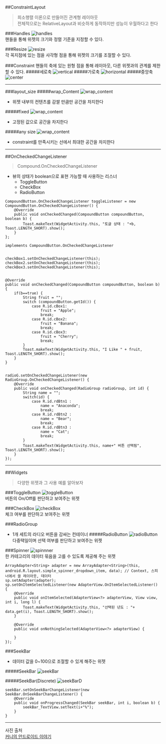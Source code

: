 ##ConstraintLayout
>희소행렬 이론으로 만들어진 관계형 레이아웃  
>전체적으로는 RelativeLayout과 비슷하게 동작하지만 성능이 우월하다고 한다

###Handles
![handles](https://github.com/Ekutz/Fast_Campus_JS/blob/master/170125/imgs/handles.png?raw=true)  
핸들을 통해 위젯의 크기와 정렬 기준을 지정할 수 있다.

###Resize
![resize](https://github.com/Ekutz/Fast_Campus_JS/blob/master/170125/imgs/resize_handle.gif?raw=true)  
각 꼭지점에 있는 점을 사각형 점을 통해 위젯의 크기를 조절할 수 있다.

###Constraint
핸들의 축에 있는 원형 점을 통해 레이아웃, 다른 위젯과의 관계를 제한할 수 있다.
#####세로축
![vertical](https://github.com/Ekutz/Fast_Campus_JS/blob/master/170125/imgs/constraint_handle_vertical.gif?raw=true)
#####가로축
![horizontal](https://github.com/Ekutz/Fast_Campus_JS/blob/master/170125/imgs/constraint_handle_horizontal.gif?raw=true)
#####중앙축
![center](https://github.com/Ekutz/Fast_Campus_JS/blob/master/170125/imgs/constraint_handle_center.gif?raw=true)

---

###layout_size
#####wrap_Content
![wrap_content](https://github.com/Ekutz/Fast_Campus_JS/blob/master/170125/imgs/size_wrap_content.png?raw=true)
- 위젯 내부의 컨텐츠를 감쌀 만큼만 공간을 차지한다

#####fixed
![wrap_content](https://github.com/Ekutz/Fast_Campus_JS/blob/master/170125/imgs/size_fixed.png?raw=true)
- 고정된 값으로 공간을 차지한다

#####any size
![wrap_content](https://github.com/Ekutz/Fast_Campus_JS/blob/master/170125/imgs/size_any_size.png?raw=true)
- constraint를 만족시키는 선에서 최대한 공간을 차지한다

---

##OnCheckedChangeListener
> Compound.OnCheckedChangeListener

- 뷰의 상태가 boolean으로 표현 가능할 때 사용하는 리스너
	- ToggleButton
	- CheckBox
	- RadioButton

```
CompoundButton.OnCheckedChangeListener toggleListener = new CompoundButton.OnCheckedChangeListener() {
    @Override
    public void onCheckedChanged(CompoundButton compoundButton, boolean b) {
        Toast.makeText(WidgetActivity.this, "토글 상태 : "+b, Toast.LENGTH_SHORT).show();
    }
};
```
```
implements CompoundButton.OnCheckedChangeListener


checkBox1.setOnCheckedChangeListener(this);
checkBox2.setOnCheckedChangeListener(this);
checkBox3.setOnCheckedChangeListener(this);


@Override
public void onCheckedChanged(CompoundButton compoundButton, boolean b) {
    if(b==true) {
        String fruit = "";
        switch (compoundButton.getId()) {
            case R.id.cBox1:
                fruit = "Apple";
                break;
            case R.id.cBox2:
                fruit = "Banana";
                break;
            case R.id.cBox3:
                fruit = "Cherry";
                break;
        }
        Toast.makeText(WidgetActivity.this, "I Like " + fruit, Toast.LENGTH_SHORT).show();
    }
}


```
```
radioG.setOnCheckedChangeListener(new RadioGroup.OnCheckedChangeListener() {
    @Override
    public void onCheckedChanged(RadioGroup radioGroup, int id) {
        String name = "";
        switch(id) {
            case R.id.rdBtn1 :
                name = "Anaconda";
                break;
            case R.id.rdBtn2 :
                name = "Bear";
                break;
            case R.id.rdBtn3 :
                name = "Cat";
                break;
        }
        Toast.makeText(WidgetActivity.this, name+" 버튼 선택됨", Toast.LENGTH_SHORT).show();
    }
});
```
---

##Widgets
> 다양한 위젯과 그 사용 예를 알아보자

###ToggleButton
![toggleButton](https://github.com/Ekutz/Fast_Campus_JS/blob/master/170125/imgs/toggleBtn.png?raw=true)  
버튼의 On/Off를 판단하고 보여주는 위젯

###CheckBox
![checkBox](https://github.com/Ekutz/Fast_Campus_JS/blob/master/170125/imgs/checkBox.png?raw=true)  
체크 여부를 판단하고 보여주는 위젯

###RadioGroup
- 1개 세트의 라디오 버튼을 감싸는 컨테이너
#####RadioButton
![radioButton](https://github.com/Ekutz/Fast_Campus_JS/blob/master/170125/imgs/radio.png?raw=true)  
다중택일이며 선택 여부를 판단하고 보여주는 위젯

###Spinner
![spinnner](https://github.com/Ekutz/Fast_Campus_JS/blob/master/170125/imgs/spinner.png?raw=true)  
한 카테고리의 데이터 묶음을 고를 수 있도록 제공해 주는 위젯

```
ArrayAdapter<String> adapter = new ArrayAdapter<String>(this, android.R.layout.simple_spinner_dropdown_item, data); // Context, 스피너에서 쓸 레이아웃, 데이터
sp.setAdapter(adapter);
sp.setOnItemSelectedListener(new AdapterView.OnItemSelectedListener() {
    @Override
    public void onItemSelected(AdapterView<?> adapterView, View view, int i, long l) {
        Toast.makeText(WidgetActivity.this, "선택된 년도 : "+ data.get(i), Toast.LENGTH_SHORT).show();
    }

    @Override
    public void onNothingSelected(AdapterView<?> adapterView) {

    }
});
```

###SeekBar
- 데이터 값을 0~100으로 조절할 수 있게 해주는 위젯

#####SeekBar
![seekBar](https://github.com/Ekutz/Fast_Campus_JS/blob/master/170125/imgs/seekbar.png?raw=true) 

#####SeekBar(Discrete)
![seekBarD](https://github.com/Ekutz/Fast_Campus_JS/blob/master/170125/imgs/seekbarD.png?raw=true) 

```
seekBar.setOnSeekBarChangeListener(new SeekBar.OnSeekBarChangeListener() {
    @Override
    public void onProgressChanged(SeekBar seekBar, int i, boolean b) {
        seekBar_TextView.setText(i+"%");
    }
}
```

---
사진 출처  
[커니의 안드로이드 이야기](http://kunny.github.io/)